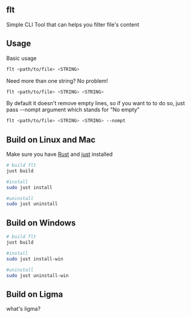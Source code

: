 ## flt

Simple CLI Tool that can helps you filter file's content

## Usage

Basic usage

```bash
flt <path/to/file> <STRING>
```

Need more than one string? No problem!

```bash
flt <path/to/file> <STRING> <STRING>
```

By default it doesn't remove empty lines, so if you want to to do so, just pass --nompt argument which stands for "No empty"

```bash
flt <path/to/file> <STRING> <STRING> --nompt
```

## Build on Linux and Mac

Make sure you have [Rust](https://www.rust-lang.org) and [just](https://github.com/casey/just) installed

```bash
# build flt
just build

#install
sudo just install

#uninstall
sudo just uninstall
```

## Build on Windows
```bash
# build flt
just build

#install
sudo just install-win

#uninstall
sudo just uninstall-win
```

## Build on Ligma

what's ligma?

